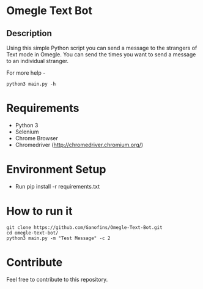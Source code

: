 # Omegle Text Bot

## Description

Using this simple Python script you can send a message to the strangers of Text mode in Omegle. You can send the times you want to send a message to an individual stranger.

For more help - 

    python3 main.py -h


# Requirements

* Python 3
* Selenium
* Chrome Browser
* Chromedriver (http://chromedriver.chromium.org/)


# Environment Setup

* Run
    pip install -r requirements.txt

# How to run it

    git clone https://github.com/Ganofins/Omegle-Text-Bot.git
    cd omegle-text-bot/
    python3 main.py -m "Test Message" -c 2

# Contribute

Feel free to contribute to this repository.